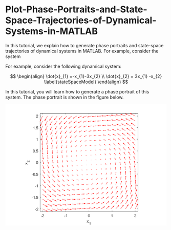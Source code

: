 # Plot-Phase-Portraits-and-State-Space-Trajectories-of-Dynamical-Systems-in-MATLAB

In this tutorial, we explain how to generate phase portraits and state-space trajectories of dynamical systems in MATLAB. For example, consider the system 

For example, consider the following dynamical system: 

$$
\begin{align}
\dot{x}_{1} =-x_{1}-3x_{2} \\
\dot{x}_{2} = 3x_{1} -x_{2}
\label{stateSpaceModel}
\end{align}
$$

In this tutorial, you will learn how to generate a phase portrait of this system. The phase portrait is shown in the figure below.


![My Image](phase1.png)
